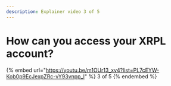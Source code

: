 ```yaml
---
description: Explainer video 3 of 5
---
```


# How can you access your XRPL account?

{% embed url="https://youtu.be/m1OUr13_xv4?list=PL7cEYW-Kob0p9EcJexpZRc-vY93vnpp_l" %}
3 of 5
{% endembed %}
